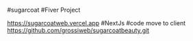 #sugarcoat
#Fiver Project

https://sugarcoatweb.vercel.app
#NextJs
#code move to client https://github.com/grossiweb/sugarcoatbeauty.git
